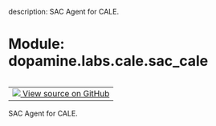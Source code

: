 description: SAC Agent for CALE.

<div itemscope itemtype="http://developers.google.com/ReferenceObject">
<meta itemprop="name" content="dopamine.labs.cale.sac_cale" />
<meta itemprop="path" content="Stable" />
</div>

# Module: dopamine.labs.cale.sac_cale

<!-- Insert buttons and diff -->

<table class="tfo-notebook-buttons tfo-api nocontent" align="left">
<td>
  <a target="_blank" href="https://github.com/google/dopamine/tree/master/dopamine/labs/cale/sac_cale.py">
    <img src="https://www.tensorflow.org/images/GitHub-Mark-32px.png" />
    View source on GitHub
  </a>
</td>
</table>



SAC Agent for CALE.



